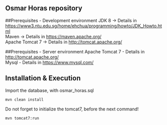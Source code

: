 ## Osmar Horas repository

##Prerequisites - Development environment
JDK 8 -> Details in https://www3.ntu.edu.sg/home/ehchua/programming/howto/JDK_Howto.html<br>
Maven -> Details in https://maven.apache.org/<br>
Apache Tomcat 7 -> Details in http://tomcat.apache.org/<br>

##Prerequisites - Server environment
Apache Tomcat 7 - Details in http://tomcat.apache.org/<br>
Mysql - Details in https://www.mysql.com/<br>

## Installation & Execution
Import the database, with osmar_horas.sql
```
mvn clean install
```
Do not forget to initialize the tomcat7, before the next command!
<br>
```
mvn tomcat7:run
```
